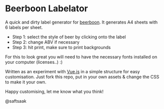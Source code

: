 # Beerboon Labelator

A quick and dirty label generator for [beerboon](http://beerboon.co). It generates A4 sheets with 6 labels per sheet.

- Step 1: select the style of beer by clicking onto the label
- Step 2: change ABV if necessary
- Step 3: hit print, make sure to print backgrounds

For this to look great you will need to have the necessary fonts installed on your computer (licenses..) :)

Written as an experiment with [Vue.js](https://vuejs.org) in a simple structure for easy customisation.
Just fork this repo, put in your own assets & change the CSS to make it your own.

Happy customising, let me know what you think!

@saftsaak

